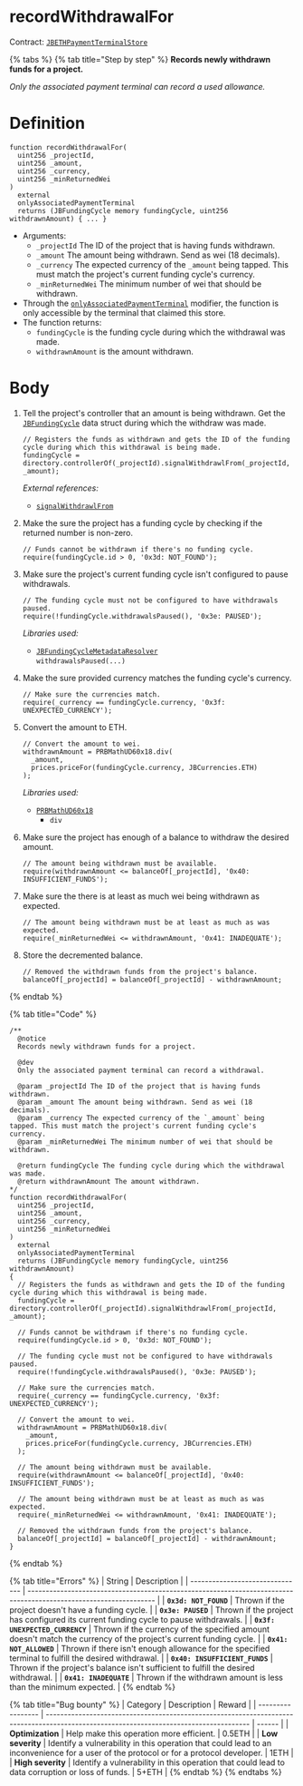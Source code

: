 # recordWithdrawalFor

Contract: [`JBETHPaymentTerminalStore`](broken-reference)​‌

{% tabs %}
{% tab title="Step by step" %}
**Records newly withdrawn funds for a project.**

_Only the associated payment terminal can record a used allowance._

# Definition

```solidity
function recordWithdrawalFor(
  uint256 _projectId,
  uint256 _amount,
  uint256 _currency,
  uint256 _minReturnedWei
)
  external
  onlyAssociatedPaymentTerminal
  returns (JBFundingCycle memory fundingCycle, uint256 withdrawnAmount) { ... }
```

* Arguments:
  * `_projectId` The ID of the project that is having funds withdrawn.
  * `_amount` The amount being withdrawn. Send as wei (18 decimals).
  * `_currency` The expected currency of the `_amount` being tapped. This must match the project's current funding cycle's currency.
  * `_minReturnedWei` The minimum number of wei that should be withdrawn.
* Through the [`onlyAssociatedPaymentTerminal`](../modifiers/onlyassociatedpaymentterminal.md) modifier, the function is only accessible by the terminal that claimed this store.
* The function returns:
  * `fundingCycle` is the funding cycle during which the withdrawal was made.
  * `withdrawnAmount` is the amount withdrawn.

# Body

1.  Tell the project's controller that an amount is being withdrawn. Get the [`JBFundingCycle`](../../../../data-structures/jbfundingcycle.md) data struct during which the withdraw was made.

    ```solidity
    // Registers the funds as withdrawn and gets the ID of the funding cycle during which this withdrawal is being made.
    fundingCycle = directory.controllerOf(_projectId).signalWithdrawlFrom(_projectId, _amount);
    ```

    _External references:_

    * [`signalWithdrawlFrom`](../../../or-controllers/jbcontroller/write/signalwithdrawlfrom.md)
2.  Make the sure the project has a funding cycle by checking if the returned number is non-zero.

    ```solidity
    // Funds cannot be withdrawn if there's no funding cycle.
    require(fundingCycle.id > 0, '0x3d: NOT_FOUND');
    ```
3.  Make sure the project's current funding cycle isn't configured to pause withdrawals.

    ```solidity
    // The funding cycle must not be configured to have withdrawals paused.
    require(!fundingCycle.withdrawalsPaused(), '0x3e: PAUSED');
    ```

    _Libraries used:_

    * [`JBFundingCycleMetadataResolver`](../../../libraries/jbfundingcyclemetadataresolver.md)\
        `withdrawalsPaused(...)`

4.  Make the sure provided currency matches the funding cycle's currency.

    ```solidity
    // Make sure the currencies match.
    require(_currency == fundingCycle.currency, '0x3f: UNEXPECTED_CURRENCY');
    ```
5.  Convert the amount to ETH.

    ```solidity
    // Convert the amount to wei.
    withdrawnAmount = PRBMathUD60x18.div(
      _amount,
      prices.priceFor(fundingCycle.currency, JBCurrencies.ETH)
    );
    ```

    _Libraries used:_

    * [`PRBMathUD60x18`](https://github.com/hifi-finance/prb-math/blob/main/contracts/PRBMathUD60x18.sol)
      * `div`
6.  Make sure the project has enough of a balance to withdraw the desired amount.

    ```solidity
    // The amount being withdrawn must be available.
    require(withdrawnAmount <= balanceOf[_projectId], '0x40: INSUFFICIENT_FUNDS');
    ```
7.  Make sure the there is at least as much wei being withdrawn as expected.

    ```solidity
    // The amount being withdrawn must be at least as much as was expected.
    require(_minReturnedWei <= withdrawnAmount, '0x41: INADEQUATE');
    ```
8.  Store the decremented balance.

    ```solidity
    // Removed the withdrawn funds from the project's balance.
    balanceOf[_projectId] = balanceOf[_projectId] - withdrawnAmount;
    ```
{% endtab %}

{% tab title="Code" %}
```solidity
/**
  @notice
  Records newly withdrawn funds for a project.

  @dev
  Only the associated payment terminal can record a withdrawal.

  @param _projectId The ID of the project that is having funds withdrawn.
  @param _amount The amount being withdrawn. Send as wei (18 decimals).
  @param _currency The expected currency of the `_amount` being tapped. This must match the project's current funding cycle's currency.
  @param _minReturnedWei The minimum number of wei that should be withdrawn.

  @return fundingCycle The funding cycle during which the withdrawal was made.
  @return withdrawnAmount The amount withdrawn.
*/
function recordWithdrawalFor(
  uint256 _projectId,
  uint256 _amount,
  uint256 _currency,
  uint256 _minReturnedWei
)
  external
  onlyAssociatedPaymentTerminal
  returns (JBFundingCycle memory fundingCycle, uint256 withdrawnAmount)
{
  // Registers the funds as withdrawn and gets the ID of the funding cycle during which this withdrawal is being made.
  fundingCycle = directory.controllerOf(_projectId).signalWithdrawlFrom(_projectId, _amount);

  // Funds cannot be withdrawn if there's no funding cycle.
  require(fundingCycle.id > 0, '0x3d: NOT_FOUND');

  // The funding cycle must not be configured to have withdrawals paused.
  require(!fundingCycle.withdrawalsPaused(), '0x3e: PAUSED');

  // Make sure the currencies match.
  require(_currency == fundingCycle.currency, '0x3f: UNEXPECTED_CURRENCY');

  // Convert the amount to wei.
  withdrawnAmount = PRBMathUD60x18.div(
    _amount,
    prices.priceFor(fundingCycle.currency, JBCurrencies.ETH)
  );

  // The amount being withdrawn must be available.
  require(withdrawnAmount <= balanceOf[_projectId], '0x40: INSUFFICIENT_FUNDS');

  // The amount being withdrawn must be at least as much as was expected.
  require(_minReturnedWei <= withdrawnAmount, '0x41: INADEQUATE');

  // Removed the withdrawn funds from the project's balance.
  balanceOf[_projectId] = balanceOf[_projectId] - withdrawnAmount;
}
```
{% endtab %}

{% tab title="Errors" %}
| String                          | Description                                                                                                       |
| ------------------------------- | ----------------------------------------------------------------------------------------------------------------- |
| **`0x3d: NOT_FOUND`**           | Thrown if the project doesn't have a funding cycle.                                                               |
| **`0x3e: PAUSED`**              | Thrown if the project has configured its current funding cycle to pause withdrawals.                              |
| **`0x3f: UNEXPECTED_CURRENCY`** | Thrown if the currency of the specified amount doesn't match the currency of the project's current funding cycle. |
| **`0x41: NOT_ALLOWED`**         | Thrown if there isn't enough allowance for the specified terminal to fulfill the desired withdrawal.              |
| **`0x40: INSUFFICIENT_FUNDS`**  | Thrown if the project's balance isn't sufficient to fulfill the desired withdrawal.                               |
| **`0x41: INADEQUATE`**          | Thrown if the withdrawn amount is less than the minimum expected.                                                 |
{% endtab %}

{% tab title="Bug bounty" %}
| Category          | Description                                                                                                                            | Reward |
| ----------------- | -------------------------------------------------------------------------------------------------------------------------------------- | ------ |
| **Optimization**  | Help make this operation more efficient.                                                                                               | 0.5ETH |
| **Low severity**  | Identify a vulnerability in this operation that could lead to an inconvenience for a user of the protocol or for a protocol developer. | 1ETH   |
| **High severity** | Identify a vulnerability in this operation that could lead to data corruption or loss of funds.                                        | 5+ETH  |
{% endtab %}
{% endtabs %}
